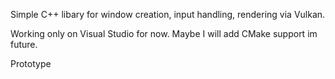 Simple C++ libary for window creation, input handling, rendering via Vulkan.

Working only on Visual Studio for now.
Maybe I will add CMake support im future.

Prototype 
